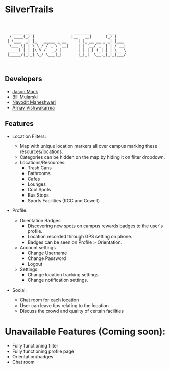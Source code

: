# SilverTrails

```


   _____ _ _                  _______        _ _     
  / ____(_) |                |__   __|      (_) |    
 | (___  _| |_   _____ _ __     | |_ __ __ _ _| |___ 
  \___ \| | \ \ / / _ \ '__|    | | '__/ _` | | / __|
  ____) | | |\ V /  __/ |       | | | | (_| | | \__ \
 |_____/|_|_| \_/ \___|_|       |_|_|  \__,_|_|_|___/
                                                     
                                                     
```

## Developers
* [Jason Mack](https://github.com/JMack21)
* [Bill Mularski](https://github.com/fjordimm) 
* [Navodit Maheshwari](https://github.com/Navodit1603)
* [Arnav Vishwakarma](https://github.com/arnav-vishwakarma)

## Features
* Location Filters: 
    - Map with unique location markers all over campus marking these resources/locations. 
    - Categories can be hidden on the map by hiding it on filter dropdown.
    - Locations/Resources:
        - Trash Cans 
        - Bathrooms 
        - Cafes
        - Lounges
        - Cool Spots
        - Bus Stops
        - Sports Facilities (RCC and Cowell)

* Profile: 
    - Orientation Badges
        - Discovering new spots on campus rewards badges to the user's profile.
        - Location recorded through GPS setting on phone.
        - Badges can be seen on Profile > Orientation.
    - Account settings
        - Change Username
        - Change Password
        - Logout
    - Settings
        - Change location tracking settings.
        - Change notification settings.    

* Social:
    - Chat room for each location
    - User can leave tips relating to the location
    - Discuss the crowd and quality of certain facilities
    
# Unavailable Features (Coming soon):
* Fully functioning filter
* Fully functioning profile page
* Orientation/badges
* Chat room


